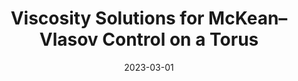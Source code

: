 ---
title: "Viscosity Solutions for McKean–Vlasov Control on a Torus"
collection: talks
event: "PACM Graduate Student Seminar"
date: 2023-03-01
talk_type: "Seminar"
---